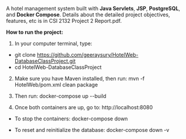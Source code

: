 A hotel management system built with **Java Servlets**, **JSP**, **PostgreSQL**, and **Docker Compose**.
Details about the detailed project objectives, features, etc is in CSI 2132 Project 2 Report.pdf.

**How to run the project:**
1. In your computer terminal, type:
- git clone https://github.com/geeraysury/HotelWeb-DatabaseClassProject.git
- cd HotelWeb-DatabaseClassProject

2. Make sure you have Maven installed, then run:
mvn -f HotelWeb/pom.xml clean package

3. Then run:
docker-compose up --build

4. Once both containers are up, go to:
http://localhost:8080

- To stop the containers:
docker-compose down

- To reset and reinitialize the database:
docker-compose down -v
